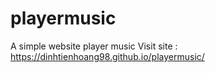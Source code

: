 # playermusic
A simple website player music
Visit site : https://dinhtienhoang98.github.io/playermusic/
